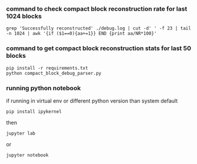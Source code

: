 ### command to check compact block reconstruction rate for last 1024 blocks

```
grep 'Successfully reconstructed' ./debug.log | cut -d' ' -f 23 | tail -n 1024 | awk '{if ($1==0){aa+=1}} END {print aa/NR*100}'
```

### command to get compact block reconstruction stats for last 50 blocks

```
pip install -r requirements.txt
python compact_block_debug_parser.py
```

### running python notebook

if running in virtual env or different python version than system default
```
pip install ipykernel
```

then
```
jupyter lab
```
or
```
jupyter notebook
```

